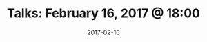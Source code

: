 ---
title:  "Talks: February 16, 2017 @ 18:00"
date:   2017-02-16
meetup_id: "237541294"
meetup_url: "https://www.meetup.com/CocoaHeads-Montreal/events/237541294/"
venue_name: "WeWork"
venue_address: "3 Place Ville-Marie, Suite 400, Montréal, QC"
venue_address_map_url: "https://maps.google.com/maps?f=q&hl=en&q=3+Place+Ville-Marie%2C+Suite+400%2C+Montréal%2C+QC%2C+ca"
speakers:
  - name: "We are looking for speakers"
---